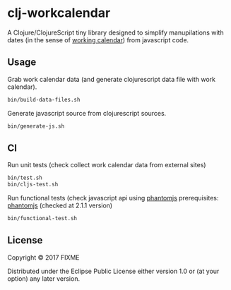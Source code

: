 # clj-workcalendar

A Clojure/ClojureScript tiny library designed to simplify manupilations with dates (in the sense of [working calendar](http://www.superjob.ru/proizvodstvennyj_kalendar/)) from javascript code.

## Usage

Grab work calendar data (and generate clojurescript data file with work calendar).
```bash
bin/build-data-files.sh
```
Generate javascript source from clojurescript sources.
```bash
bin/generate-js.sh
```

## CI
Run unit tests (check collect work calendar data from external sites)
```bash
bin/test.sh
bin/cljs-test.sh
```

Run functional tests (check javascript api using [phantomjs](http://phantomjs.org/download.html)
prerequisites: [phantomjs](http://phantomjs.org/download.html) (checked at 2.1.1 version)
```bash
bin/functional-test.sh
```

## License

Copyright © 2017 FIXME

Distributed under the Eclipse Public License either version 1.0 or (at
your option) any later version.
